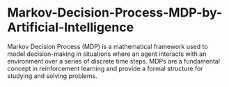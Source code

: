 # Markov-Decision-Process-MDP-by-Artificial-Intelligence
Markov Decision Process (MDP) is a mathematical framework used to model decision-making in situations where an agent interacts with an environment over a series of discrete time steps. MDPs are a fundamental concept in reinforcement learning and provide a formal structure for studying and solving problems.

